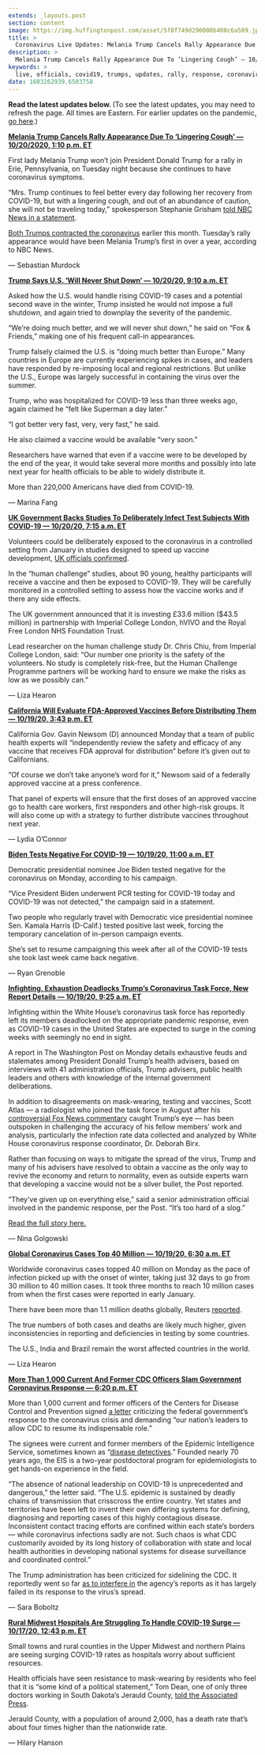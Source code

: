 ```yaml
--- 
extends: _layouts.post 
section: content 
image: https://img.huffingtonpost.com/asset/5f8f749d290000b408c6a589.jpeg?cache=hyrnmrcohe&ops=1778_1000 
title: > 
  Coronavirus Live Updates: Melania Trump Cancels Rally Appearance Due To ‘Lingering Cough’ 
description: > 
  Melania Trump Cancels Rally Appearance Due To ‘Lingering Cough’ ― 10/20/2020, 1:10 p.m.— Ryan GrenobleInfighting, Exhaustion Deadlocks Trump’s Coronavirus Task Force, New Report Details — 10/19/20, 9:25 a.m.ETWorldwide coronavirus cases topped 40 million on Monday as the pace of infection picked up with the onset of winter, taking just 32 days to go from 30 million to 40 million cases.It took three months to reach 10 million cases from when the first cases were reported in early January.— Liza HearonMore Than 1,000 Current And Former CDC Officers Slam Government Coronavirus Response — 6:20 p.m. 
keywords: > 
  live, officials, covid19, trumps, updates, rally, response, coronavirus, cases, cancels, appearance, trump, vaccine, lingering, cough, million, health, melania 
date: 1603262939.6503758 
--- 
```

<div><p><strong>Read the latest updates below. </strong>(To see the latest updates, you may need to refresh the page. All times are Eastern. For earlier updates on the pandemic, <a href="https://www.huffpost.com/entry/coronavirus-updates-trump-white-house-event-positive_n_5f86f1c8c5b6c5eccffc5a5b" target="_blank" rel="noopener noreferrer">go here</a>.)</p>
<p><strong><a href="#update20201020-1310">Melania Trump Cancels Rally Appearance Due To &#8216;Lingering Cough&#8217; &#8213; 10/20/2020, 1:10 p.m. ET</a></strong></p>
<p>First lady Melania Trump won&#8217;t join President Donald Trump for a rally in Erie, Pennsylvania, on Tuesday night because she continues to have coronavirus symptoms.</p>
<p>&#8220;Mrs. Trump continues to feel better every day following her recovery from COVID-19, but with a lingering cough, and out of an abundance of caution, she will not be traveling today,&#8221; spokesperson Stephanie Grisham <a href="https://www.nbcnews.com/politics/2020-election/live-blog/election-live-updates-trump-biden-presidential-campaigns-final-push-n1243927/ncrd1244021#liveBlogHeader" target="_blank" rel="noopener noreferrer">told NBC News in a statement</a>.</p>
<p><a href="https://www.huffpost.com/entry/donald-trump-tests-positive-coronavirus_n_5eb5d776c5b69c4b317a5ee5" target="_blank" rel="noopener noreferrer">Both Trumps contracted the coronavirus</a> earlier this month. Tuesday&#8217;s rally appearance would have been Melania Trump&#8217;s first in over a year, according to NBC News.</p>
<p>&#8212; Sebastian Murdock</p>
<p><strong><a href="#Update20201020-910">Trump Says U.S. &#8216;Will Never Shut Down&#8217; &#8212; 10/20/20, 9:10 a.m. ET</a></strong></p>
<p>Asked how the U.S. would handle rising COVID-19 cases and a potential second wave in the winter, Trump insisted he would not impose a full shutdown, and again tried to downplay the severity of the pandemic.</p>
<p>&#8220;We&#8217;re doing much better, and we will never shut down,&#8221; he said on &#8220;Fox &amp; Friends,&#8221; making one of his frequent call-in appearances.</p>
<p>Trump falsely claimed the U.S. is &#8220;doing much better than Europe.&#8221; Many countries in Europe are currently experiencing spikes in cases, and leaders have responded by re-imposing local and regional restrictions. But unlike the U.S., Europe was largely successful in containing the virus over the summer.</p>
<p>Trump, who was hospitalized for COVID-19 less than three weeks ago, again claimed he &#8220;felt like Superman a day later.&#8221;</p>
<p>&#8220;I got better very fast, very, very fast,&#8221; he said.</p>
<p>He also claimed a vaccine would be available &#8220;very soon.&#8221;</p>
<p>Researchers have warned that even if a vaccine were to be developed by the end of the year, it would take several more months and possibly into late next year for health officials to be able to widely distribute it.</p>
<p>More than 220,000 Americans have died from COVID-19.</p>
<p>&#8212; Marina Fang</p>
<p><strong><a href="#update20201020-0715">UK Government Backs Studies To Deliberately Infect Test Subjects With COVID-19 &#8212; 10/20/20, 7:15 a.m. ET</a></strong></p>
<p>Volunteers could be deliberately exposed to the coronavirus in a controlled setting from January in studies designed to speed up vaccine development,&#160;<a href="https://uk.news.yahoo.com/vaccine-race-test-subjects-could-070842880.html" target="_blank" rel="noopener noreferrer">UK officials confirmed</a>.</p>
<p>In the &#8220;human challenge&#8221; studies, about 90 young, healthy participants will receive a vaccine and then be exposed to COVID-19. They will be carefully monitored in a controlled setting to assess how the vaccine works and if there any side effects.</p>
<p>The UK government announced that it is investing &#163;33.6 million ($43.5 million) in partnership with Imperial College London, hVIVO and the Royal Free London NHS Foundation Trust.</p>
<p>Lead researcher on the human challenge study Dr. Chris Chiu, from Imperial College London, said: &#8220;Our number one priority is the safety of the volunteers. No study is completely risk-free, but the Human Challenge Programme partners will be working hard to ensure we make the risks as low as we possibly can.&#8221;</p>
<p>&#8212;&#160;Liza&#160;Hearon</p>
<p><strong><a href="#update20201019-1543" target="_blank" rel="noopener noreferrer">California Will Evaluate FDA-Approved Vaccines Before Distributing Them &#8212; 10/19/20, 3:43 p.m. ET</a></strong></p>
<p>California Gov. Gavin Newsom (D) announced Monday that a team of public health experts will &#8220;independently review the safety and efficacy of any vaccine that receives FDA approval for distribution&#8221; before it&#8217;s given out to Californians.</p>
<p>&#8220;Of course we don&#8217;t take anyone&#8217;s word for it,&#8221; Newsom said of a federally approved vaccine at a press conference.</p>
<p>That panel of experts will ensure that the first doses of an approved vaccine go to health care workers, first responders and other high-risk groups. It will also come up with a strategy to further distribute vaccines throughout next year.</p>
<p>&#8212; Lydia O&#8217;Connor</p>
<p><strong><a href="#update20201019-1100" target="_blank" rel="noopener noreferrer">Biden Tests Negative For COVID-19 &#8212; 10/19/20, 11:00 a.m. ET</a></strong></p>
<p>Democratic presidential nominee Joe Biden tested negative for the coronavirus on Monday, according to his campaign.</p>
<p>&#8220;Vice President Biden underwent PCR testing for COVID-19 today and COVID-19 was not detected,&#8221; the campaign said in a statement.</p>
<p>Two people who regularly travel with Democratic vice presidential nominee Sen.&#160;Kamala Harris&#160;(D-Calif.) tested positive last week, forcing the temporary cancelation of in-person campaign events.</p>
<p>She&#8217;s set to resume campaigning this week after all of the COVID-19 tests she took last week came back negative.</p>
<p>&#8212; Ryan Grenoble</p>
<p><strong><a href="https://www.huffpost.com/entry/coronavirus-updates-trump-white-house-event-positive_n_5f86f1c8c5b6c5eccffc5a5b#update20201019-0925" target="_blank" rel="noopener noreferrer">Infighting, Exhaustion Deadlocks Trump&#8217;s Coronavirus Task Force, New Report Details &#8212; 10/19/20, 9:25 a.m. ET</a></strong></p>
<p>Infighting within the White House&#8217;s coronavirus task force has reportedly left its members deadlocked on the appropriate pandemic response, even as COVID-19 cases in the United States are expected to surge in the coming weeks with seemingly no end in sight.</p>
<p>A report in The Washington Post on Monday details exhaustive feuds and stalemates among President Donald Trump&#8217;s health advisers, based on interviews with 41 administration officials, Trump advisers, public health leaders and others with knowledge of the internal government deliberations.</p>
<p>In addition to disagreements on mask-wearing, testing and vaccines, Scott Atlas &#8212; a radiologist who joined the task force in August after his <a href="https://www.washingtonpost.com/politics/trump-coronavirus-scott-atlas-herd-immunity/2020/08/30/925e68fe-e93b-11ea-970a-64c73a1c2392_story.html" target="_blank" rel="noopener noreferrer">controversial Fox News commentary</a> caught Trump&#8217;s eye &#8212; has been outspoken in challenging the accuracy of his fellow members&#8217; work and analysis, particularly the infection rate data collected and analyzed by White House coronavirus response coordinator, Dr. Deborah Birx.</p>
<p>Rather than focusing on ways to mitigate the spread of the virus, Trump and many of his advisers have resolved to obtain a vaccine as the only way to revive the economy and return to normality, even as outside experts warn that developing a vaccine would not be a silver bullet, the Post reported.</p>
<p>&#8220;They&#8217;ve given up on everything else,&#8221; said a senior administration official involved in the pandemic response, per the Post. &#8220;It&#8217;s too hard of a slog.&#8221;</p>
<p><a href="https://www.washingtonpost.com/politics/trumps-den-of-dissent-inside-the-white-house-task-force-as-coronavirus-surges/2020/10/19/7ff8ee6a-0a6e-11eb-859b-f9c27abe638d_story.html" target="_blank" rel="noopener noreferrer">Read the full story here.</a></p>
<p>&#8212; Nina Golgowski</p>
<p><strong><a href="https://www.huffpost.com/entry/coronavirus-updates-trump-white-house-event-positive_n_5f86f1c8c5b6c5eccffc5a5b#update20201019-0630">Global Coronavirus Cases Top 40 Million &#8212; 10/19/20, 6:30 a.m. ET</a></strong></p>
<p>Worldwide coronavirus cases topped 40 million on Monday as the pace of infection picked up with the onset of winter, taking just 32 days to go from 30 million to 40 million cases. It took three months to reach 10 million cases from when the first cases were reported in early January.</p>
<p>There have been more than 1.1 million deaths globally, Reuters&#160;<a href="https://www.huffpost.com/entry/global-coronavirus-cases-40-million_n_5f8d5901c5b66ee9a5f1b078" target="_blank" rel="noopener noreferrer">reported</a>.</p>
<p>The true numbers of both cases and deaths are likely much higher, given inconsistencies in reporting and deficiencies in testing by some countries.</p>
<p>The U.S., India and Brazil remain the worst affected countries in the world.</p>
<p>&#8212;&#160;Liza&#160;Hearon</p>
<p><strong><a href="https://www.huffpost.com/entry/coronavirus-updates-trump-white-house-event-positive_n_5f86f1c8c5b6c5eccffc5a5b#update20201017-1820" target="_blank" rel="noopener noreferrer">More Than 1,000 Current And Former CDC Officers Slam Government Coronavirus Response &#8212; 6:20 p.m. ET</a></strong></p>
<p>More than 1,000 current and former officers of the Centers for Disease Control and Prevention signed&#160;<a href="https://www.epimonitor.net/EIS-Officers-Letter-In-Support-Of-CDC.htm" target="_blank" rel="noopener noreferrer">a letter</a>&#160;criticizing the federal government&#8217;s response to the coronavirus crisis and demanding &#8220;our nation&#8217;s leaders to allow CDC to resume its indispensable role.&#8221;</p>
<p>The signees were current and former members of the Epidemic Intelligence Service, sometimes known as &#8220;<a href="https://www.cdcfoundation.org/blog/history-protecting-america-epidemic-intelligence-service" target="_blank" rel="noopener noreferrer">disease detectives</a>.&#8221; Founded nearly 70 years ago, the EIS is a two-year postdoctoral program for epidemiologists to get hands-on experience in the field.</p>
<p>&#8220;The absence of national leadership on COVID-19 is unprecedented and dangerous,&#8221; the letter said. &#8220;The U.S. epidemic is sustained by deadly chains of transmission that crisscross the entire country. Yet states and territories have been left to invent their own differing systems for defining, diagnosing and reporting cases of this highly contagious disease. Inconsistent contact tracing efforts are confined within each state&#8217;s borders &#8212; while coronavirus infections sadly are not. Such chaos is what CDC customarily avoided by its long history of collaboration with state and local health authorities in developing national systems for disease surveillance and coordinated control.&#8221;</p>
<p>The Trump administration has been criticized for sidelining the CDC. It reportedly went so far&#160;<a href="https://www.politico.com/news/2020/09/11/exclusive-trump-officials-interfered-with-cdc-reports-on-covid-19-412809" target="_blank" rel="noopener noreferrer">as to interfere in</a>&#160;the agency&#8217;s reports as it has largely failed in its response to the virus&#8217;s spread.</p>
<p>&#8212; Sara Boboltz</p>
<p><strong><a href="https://www.huffpost.com/entry/coronavirus-updates-trump-white-house-event-positive_n_5f86f1c8c5b6c5eccffc5a5b#update20201017-1243" target="_blank" rel="noopener noreferrer">Rural Midwest Hospitals Are Struggling To Handle COVID-19 Surge &#8212; 10/17/20, 12:43 p.m. ET</a> </strong></p>
<p>Small towns and rural counties in the Upper Midwest and northern Plains are seeing surging COVID-19 rates as hospitals worry about sufficient resources.</p>
<p>Health officials have seen resistance to mask-wearing by residents who feel that it is &#8220;some kind of a political statement,&#8221; Tom Dean, one of only three doctors working in South Dakota&#8217;s Jerauld County,&#160;<a href="https://www.huffpost.com/entry/rural-midwest-hospitals-are-struggling-to-handle-covid-19-surge_n_5f8b171ec5b6dc2d17f765ee" target="_blank" rel="noopener noreferrer">told the Associated Press</a>.</p>
<p>Jerauld County, with a population of around 2,000, has a death rate that&#8217;s about four times higher than the nationwide rate.</p>
<p>&#8212; Hilary Hanson</p>
</div>